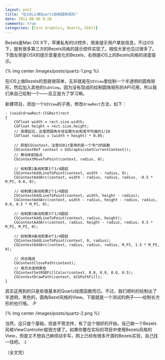 ```yaml
---
layout: post
title: "在iOS上用Quartz绘制圆角矩形"
date: 2011-08-06 0:28
comments: true
categories: [Core Graphics, Quartz, UIKit]
---
```


Bezels是Mac OS X下，苹果私有的UI控件，用来提示用户某些信息。不过iOS下，就有很多第三方的Bezels风格的提示控件实现了。相信大家也见过很多了。下图左侧是OSX的提示音量变化的Bezels，右侧是iOS上的Bezels风格的进度提示。

{% img center /images/posts/quartz-1.png %}

在iOS上做Bezels的思路很简单，无非就是在`UIView`里绘制一个半透明的圆角矩形，然后加入其他的`SubView`。因为没有现成的绘制圆角矩形的API可用，所以我们来自己绘制一个——反正是为了学习嘛。

新建项目，添加一个`UIView`的子类，修改`drawRect`方法，如下：
<!-- more --> 
``` objc
- (void)drawRect:(CGRect)rect
{
    CGFloat width = rect.size.width;
    CGFloat height = rect.size.height;
    // 简便起见，这里把圆角半径设置为长和宽平均值的1/10
    CGFloat radius = (width + height) * 0.05;

    // 获取CGContext，注意UIKit里用的是一个专门的函数
    CGContextRef context = UIGraphicsGetCurrentContext();
    // 移动到初始点
    CGContextMoveToPoint(context, radius, 0);

    // 绘制第1条线和第1个1/4圆弧
    CGContextAddLineToPoint(context, width - radius, 0);
    CGContextAddArc(context, width - radius, radius, radius, -0.5 * M_PI, 0.0, 0);

    // 绘制第2条线和第2个1/4圆弧
    CGContextAddLineToPoint(context, width, height - radius);
    CGContextAddArc(context, width - radius, height - radius, radius, 0.0, 0.5 * M_PI, 0);

    // 绘制第3条线和第3个1/4圆弧
    CGContextAddLineToPoint(context, radius, height);
    CGContextAddArc(context, radius, height - radius, radius, 0.5 * M_PI, M_PI, 0);

    // 绘制第4条线和第4个1/4圆弧
    CGContextAddLineToPoint(context, 0, radius);
    CGContextAddArc(context, radius, radius, radius, M_PI, 1.5 * M_PI, 0);
    
    // 闭合路径
    CGContextClosePath(context);
    // 填充半透明黑色
    CGContextSetRGBFillColor(context, 0.0, 0.0, 0.0, 0.5);
    CGContextDrawPath(context, kCGPathFill);
}
```

其实这用到的只是些很基本的Quartz绘图函数而已。不过，我们顺利的绘制出了半透明，黑色的，圆角Bezel风格的View。下面就是一个测试的例子——绘制长方形的也行哦。 :P

{% img center /images/posts/quartz-2.png %} 

当然，这只是个基础，但是不管怎样，有了这个很好的开始，自己做一个Bezels风格ViewController就很方便了。如果你要在实际的项目中使用Bezels风格的View，但是又不想自己麻烦动手写，网上已经有很多开源的Bezels实现，自己找一找吧。 :)

（全文完）
